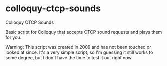 colloquy-ctcp-sounds
====================

Colloquy CTCP Sounds

Basic script for Colloquy that accepts CTCP sound requests and plays them for you.

Warning: This script was created in 2009 and has not been touched or looked at since.
It's a very simple script, so I'm guessing it still works to some degree, but I don't
have the time to test it out right now.